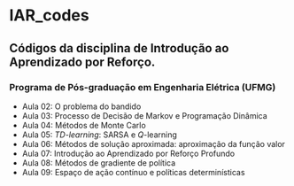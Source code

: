 # IAR_codes
## Códigos da disciplina de Introdução ao Aprendizado por Reforço.
### Programa de Pós-graduação em Engenharia Elétrica (UFMG)

- Aula 02: O problema do bandido
- Aula 03: Processo de Decisão de Markov e Programação Dinâmica
- Aula 04: Métodos de Monte Carlo
- Aula 05: *TD-learning*: SARSA e *Q*-learning
- Aula 06: Métodos de solução aproximada: aproximação da função valor
- Aula 07: Introdução ao Aprendizado por Reforço Profundo
- Aula 08: Métodos de gradiente de política
- Aula 09: Espaço de ação contínuo e políticas determinísticas

